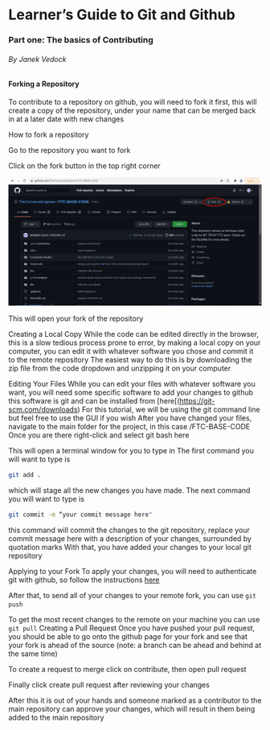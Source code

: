 # Learner’s Guide to Git and Github

### Part one: The basics of Contributing
###### By Janek Vedock

#### Forking a Repository
To contribute to a repository on github, you will need to fork it first, this will create a copy of the repository, under your name that can be merged back in at a later date with new changes


How to fork a repository

Go to the repository you want to fork




Click on the fork button in the top right corner

![fork-image](/docs/assets/git-github-1/git-github-1-1.png)

This will open your fork of the repository


Creating a Local Copy
While the code can be edited directly in the browser, this is a slow tedious process prone to error, by making a local copy on your computer, you can edit it with whatever software you chose and commit it to the remote repository
The easiest way to do this is by downloading the zip file from the code dropdown and unzipping it on your computer


Editing Your Files
While you can edit your files with whatever software you want, you will need some specific software to add your changes to github this software is git and can be installed from [here[(https://git-scm.com/downloads)
For this tutorial, we will be using the git command line but feel free to use the GUI if you wish
After you have changed your files, navigate to the main folder for the project, in this case /FTC-BASE-CODE
Once you are there right-click and select git bash here


 This will open a terminal window for you to type in
The first command you will want to type is 

```bash
git add .
```

which will stage all the new changes you have made.
The next command you will want to type is 
```bash
git commit -m “your commit message here"
```
this command will commit the changes to the git repository, replace your commit message here with a description of your changes, surrounded by quotation marks
With that, you have added your changes to your local git repository

Applying to your Fork
To apply your changes, you will need to authenticate git with github, so follow the instructions [here](https://docs.github.com/en/get-started/quickstart/set-up-git)

After that, to send all of your changes to your remote fork, you can use ```git push ```


To get the most recent changes to the remote on your machine you can use ```git pull```
Creating a Pull Request
Once you have pushed your pull request, you should be able to go onto the github page for your fork and see that your fork is ahead of the source (note: a branch can be ahead and behind at the same time)


To create a request to merge click on contribute, then open pull request


Finally click create pull request after reviewing your changes


After this it is out of your hands and someone marked as a contributor to the main repository can approve your changes, which will result in them being added to the main repository
